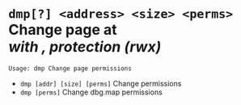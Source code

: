 <!-- TITLE: dmp -->

#  `dmp[?] <address> <size> <perms>` Change page at <address> with <size>, protection <perms> (rwx)


```text
Usage: dmp Change page permissions
```


- `dmp [addr] [size] [perms]` Change permissions
- `dmp [perms]`   Change dbg.map permissions

<p hidden>dmp</p>